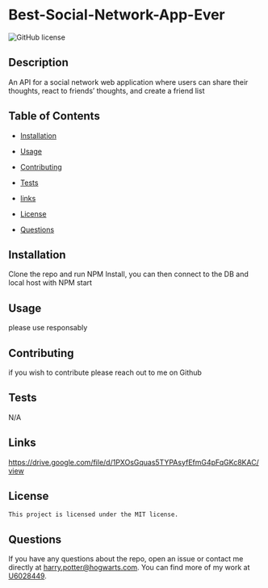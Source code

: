 

# Best-Social-Network-App-Ever
![GitHub license](https://img.shields.io/badge/license-MIT-blue.svg)

## Description

An API for a social network web application where users can share their thoughts, react to friends’ thoughts, and create a friend list

## Table of Contents

* [Installation](#installation)
* [Usage](#usage)
* [Contributing](#contributing)
* [Tests](#tests)
* [links](#links)
* [License](#license)

* [Questions](#questions)

## Installation

Clone the repo and run NPM Install, you can then connect to the DB and local host with NPM start

## Usage

please use responsably

## Contributing

if you wish to contribute please reach out to me on Github

## Tests

N/A

## Links

https://drive.google.com/file/d/1PXOsGquas5TYPAsyfEfmG4pFqGKc8KAC/view

## License
    
    This project is licensed under the MIT license.

## Questions

If you have any questions about the repo, open an issue or contact me directly at harry.potter@hogwarts.com. You can find more of my work at [U6028449](https://github.com/U6028449/).
  
